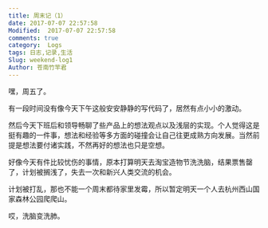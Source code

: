 ```yaml
---
title: 周末记（1）
date: 2017-07-07 22:57:58
Modified:  2017-07-07 22:57:58
comments: true
category:  Logs
tags: 日志,记录,生活
Slug: weekend-log1
Author: 苍南竹竿君
---
```

嘿，周五了。  

有一段时间没有像今天下午这般安安静静的写代码了，居然有点小小的激动。  

然后今天下班后和领导畅聊了些产品上的想法观点以及浅层的实现。个人觉得这是挺有趣的一件事，想法和经验等多方面的碰撞会让自己往更成熟方向发展。当然前提是想法要付诸实践，不然再好的想法也只是空想。  

好像今天有件比较忧伤的事情，原本打算明天去淘宝造物节洗洗脑，结果票售罄了，计划被搁浅了，失去一次和新兴人类交流的机会。  

计划被打乱，那也不能一个周末都待家里发霉，所以暂定明天一个人去杭州西山国家森林公园爬爬山。  

哎，洗脑变洗肺。